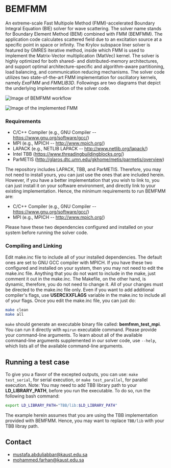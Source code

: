 # BEMFMM #

An extreme-scale Fast Multipole Method (FMM)-accelerated Boundary Integral Equation (BIE) solver for wave scattering. The solver name stands for Boundary Element Method (BEM) combined with FMM (BEMFMM). The application code calculates scattered field due to an excitation source at a specific point in space or infinity. The Krylov subspace liner solver is featured by GMRES iterative method, inside which FMM is used to implement the Matrix-Vector multiplication (MatVec) kernel. The solver is highly optimized for both shared- and distributed-memory architectures, and support optimal architecture-specific and algorithm-aware partitioning, load balancing, and communication reducing mechanisms. The solver code utilizes two state-of-the-art FMM implementation for oscillatory kernels, namely *ExaFMM* and *FMMLIB3D*. Followings are two diagrams that depict the underlying implementation of the solver code.

![Image of BEMFMM workflow](https://github.com/ecrc/BEMFMM/blob/master/img/workflow.png)

![Image of the implemented FMM](https://github.com/ecrc/BEMFMM/blob/master/img/fmmG.png)

### Requirements ###

* C/C++ Compiler (e.g., GNU Compiler -- https://www.gnu.org/software/gcc/)
* MPI  (e.g., MPICH -- http://www.mpich.org/)
* LAPACK (e.g., NETLIB LAPACK -- http://www.netlib.org/lapack/)
* Intel TBB (https://www.threadingbuildingblocks.org/)
* ParMETIS (http://glaros.dtc.umn.edu/gkhome/metis/parmetis/overview)

The repository includes LAPACK, TBB, and ParMETIS. Therefore, you may not need to install yours, you can just use the ones that are included herein. However, if you have a better implementation that you wish to link to, you can just install it on your software environment, and directly link to your existing implementation. Hence, the minimum requirements to run BEMFMM are:

* C/C++ Compiler (e.g., GNU Compiler -- https://www.gnu.org/software/gcc/)
* MPI  (e.g., MPICH -- http://www.mpich.org/)

Please have these two dependencies configured and installed on your system before running the solver code.

### Compiling and Linking ###

Edit make.inc file to include all of your installed dependencies. The default ones are set to GNU GCC compiler with MPICH. If you have these two configured and installed on your system, then you may not need to edit the make.inc file. Anything that you do not want to include in the make, just comment it out in the make.inc. The Makefile, on the other hand, is dynamic, therefore, you do not need to change it. All of your changes must be directed to the make.inc file only. Even if you want to add additional compiler's flags, use **USERCXXFLAGS** variable in the make.inc to include all of your flags. Once you edit the make.inc file, you can just do:

```bash
make clean
make all
```

`make` should generate an executable binary file called: **bemfmm_test_mpi**. You can run it directly with `mpirun` executable command. Please provide your command-line arguments. To learn about all of the available command-line arguments supplemented in our solver code, use `--help`, which lists all of the available command-line arguments.

## Running a test case ###

To give you a flavor of the excepted outputs, you can use: `make test_serial`, for serial execution, or `make test_parallel`, for parallel execution. Note: You may need to add TBB library path to your **LD_LIBRARY_PATH**, before you run the executable. To do so, run the following bash command:

```bash
export LD_LIBRARY_PATH="TBB/lib:$LD_LIBRARY_PATH"
```

The example herein assumes that you are using the TBB implementation provided with BEMFMM. Hence, you may want to replace `TBB/lib` with your TBB libray path.

## Contact ###

* mustafa.abduljabbar@kaust.edu.sa
* mohammed.farhan@kaust.edu.sa
